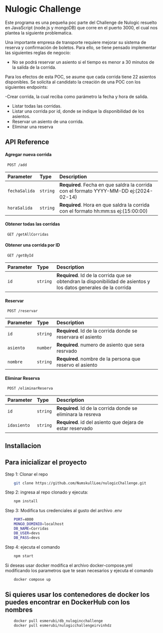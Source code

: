 
# Nulogic Challenge

Este programa es una pequeña poc parte del Challenge de Nulogic resuelto en JavaScript (node.js y mongoDB) que corre en el puerto 3000, el cual nos plantea la siguiente problematica.

Una importante empresa de transporte requiere mejorar su sistema de reserva y confirmación
de boletos. Para ello, se tiene pensado implementar las siguientes reglas de negocio:
- No se podrá reservar un asiento si el tiempo es menor a 30 minutos de la salida de la corrida.

Para los efectos de esta POC, se asume que cada corrida tiene 22 asientos disponibles. Se
solicita al candidato la creación de una POC con los siguientes endpoints:

-Crear corrida, la cual reciba como parámetro la fecha y hora de salida.
- Listar todas las corridas.
- Listar una corrida por id, donde se indique la disponibilidad de los asientos.
- Reservar un asiento de una corrida.
- Eliminar una reserva


## API Reference

#### Agregar nueva corrida

```http
 POST /add
```

| Parameter | Type     | Description                |
| :-------- | :------- | :------------------------- |
| `fechaSalida` | `string` | **Required**. Fecha en que saldra la corrida con el formato YYYY-MM-DD ej:(2024-02-14) |
| `horaSalida` | `string` | **Required**. Hora en que saldra la corrida con el formato hh:mm:ss ej:(15:00:00) |

#### Obtener todas las corridas

```http
 GET /getAllCorridas
```

#### Obtener una corrida por ID

```http
 GET /getById
```

| Parameter | Type     | Description                |
| :-------- | :------- | :------------------------- |
| `id` | `string` | **Required**. Id de la corrida que se obtendran la disponibilidad de asientos y los datos generales de la corrida |

#### Reservar

```http
 POST /reservar
```

| Parameter | Type     | Description                |
| :-------- | :------- | :------------------------- |
| `id` | `string` | **Required**. Id de la corrida donde se reservara el asiento |
| `asiento` | `number` | **Required**. numero de asiento que sera resrvado |
| `nombre` | `string` | **Required**. nombre de la persona que reservo el asiento |

#### Eliminar Reserva

```http
 POST /eliminarReserva
```

| Parameter | Type     | Description                |
| :-------- | :------- | :------------------------- |
| `id` | `string` | **Required**. Id de la corrida donde se eliminara la resreva |
| `idasiento` | `string` | **Required**. id del asiento que dejara de estar reservado |


## Installacion

## Para inicializar el proyecto

Step 1: Clonar el repo
```bash
    git clone https://github.com/NumskullLee/nulogicChallenge.git
```

Step 2: ingresa al repo clonado y ejecuta:
```bash
    npm install
```

Step 3: Modifica tus credenciales al gusto del archivo .env

```bash
    PORT=4000
    MONGO_DOMINIO=localhost
    DB_NAME=Corridas
    DB_USER=devs
    DB_PASS=devs
```
Step 4: ejecuta el comando
```bash
    npm start
```

Si deseas usar docker modifica el archivo docker-compose.yml modificando los parametros que te sean necesarios y ejecuta el comando
```bash
    docker compose up 
```

## Si quieres usar los contenedores de docker los puedes encontrar en DockerHub con los nombres
```bash
    docker pull esmerubi/db_nulogincchallenge
    docker pull esmerubi/nulogicchallengeirvinhdz
```



